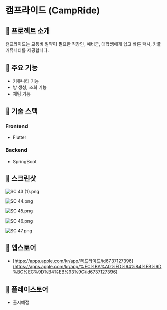 # 캠프라이드 (CampRide)

## 📱 프로젝트 소개

캠프라이드는 교통비 절약이 필요한 직장인, 예비군, 대학생에게 쉽고 빠른 택시, 카풀 커뮤니티를 제공합니다.

## 🌟 주요 기능

- 커뮤니티 기능
- 방 생성, 조회 기능
- 채팅 기능

## 🔧 기술 스택

### Frontend

- Flutter

### Backend

- SpringBoot

## 📸 스크린샷

![SC 43 (1).png](<https://prod-files-secure.s3.us-west-2.amazonaws.com/c6e289a5-e497-4bba-bd80-f6f8776c1434/cc5982f1-fbf9-4538-b630-e787f026e26c/SC_43_(1).png>)

![SC 44.png](https://prod-files-secure.s3.us-west-2.amazonaws.com/c6e289a5-e497-4bba-bd80-f6f8776c1434/d263ed84-1eb2-4bc4-98b6-fb6ba9576608/SC_44.png)

![SC 45.png](https://prod-files-secure.s3.us-west-2.amazonaws.com/c6e289a5-e497-4bba-bd80-f6f8776c1434/05eb258e-361e-4e25-855b-aebb2a66e330/SC_45.png)

![SC 46.png](https://prod-files-secure.s3.us-west-2.amazonaws.com/c6e289a5-e497-4bba-bd80-f6f8776c1434/704f4ca6-5b3e-4c32-969d-4406695a8032/SC_46.png)

![SC 47.png](https://prod-files-secure.s3.us-west-2.amazonaws.com/c6e289a5-e497-4bba-bd80-f6f8776c1434/dd91a718-4c50-4f97-b608-500684a45ce8/SC_47.png)

## 🍎 앱스토어

- [https://apps.apple.com/kr/app/캠프라이드/id6737127396](https://apps.apple.com/kr/app/%EC%BA%A0%ED%94%84%EB%9D%BC%EC%9D%B4%EB%93%9C/id6737127396)

## 🤖 플레이스토어

- 출시예정
